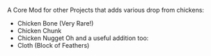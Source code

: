 A Core Mod for other Projects that adds various drop from chickens:
 - Chicken Bone (Very Rare!)
 - Chicken Chunk
 - Chicken Nugget
Oh and a useful addition too:
 - Cloth (Block of Feathers)
